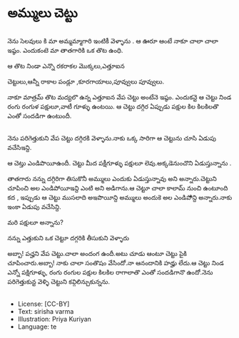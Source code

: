 # అమ్ములు చెట్టు

##
నెను సెలవులు కి మా అమ్మమ్మాగారి ఇంటికీ వెళ్ళాను . ఆ ఊరూ ఆంటే నాకూ చాలా చాలా ఇష్ఠం. ఎందుకంటె మా తాతగారికి ఒక తొట ఉంధి.

ఆ తొట నిండా ఎన్నొ రకరాకల మొక్కలు,ఎత్తూఐన  

చెట్టులు,ఆన్నీ రాకాల పండ్లూ ,కూరగాయాలు,పూవ్వులు పూవ్వులు.

నాకూ మాత్రమ్ తొట మద్యలొ ఉన్న ఎత్తూఐన వేప చెట్టు అంటేనె ఇష్ఠం. ఎందుకన్టె ఆ చెట్టు నిండ రంగు రంగుళ పక్షులూ,వాటీ గూళ్ళు ఉంటయి. ఆ చెట్టు దగ్గిర ఏప్పుడు పక్షుల కిల కిలకిలతొ ఎంతో సందడిగా ఉంటుందీ.

##
నెను పరిగెత్తుకుని వేప చెట్టు దగ్గిరకి వెళ్ళాను.నాకు ఒక్క సారిగా ఆ చెట్టును చూసి ఏడుపు వచేసిఇన్ది.

ఆ చెట్తు ఎండిపొయీఉందీ. చెట్టు మీద పక్షీగూళ్ళు పక్షులూ లెవు.అక్కడెనుంచొని  ఏడుస్తున్నాను .

తాతగారు నన్ను దగ్గిరిగా తిసుకొనీ అమ్ములు ఎందుకు ఏడుస్తున్నావు అని అన్నారు.చెట్టుని చూపించి అల ఎండిపోయీఇన్ది ఎంటి అని అడిగాను.ఆ చెట్టూ చాలా కాలామ్ నుంచి ఉంటూంది కద , ఇప్పుడు ఆ చెట్టు ముసలాది అఇపొయీన్ది అమ్ములు అందుకె అల ఎండిపొిన్ది అన్నారు.నాకు ఇంకా ఏడుపు వచేసిన్ది.

మరి పక్షులూ అన్నాను?

నన్ను ఎత్తుకుని ఒక చెట్టూ దగ్గరికి తీసుకుని వెళ్ళారు 

అబ్బా! పచ్హని వేప చెట్టు.చాలా అందంగ ఉందీ.అటు చూడు ఆంటూ చెట్టు పైకి చూపించారు.అబ్బా! నాకు చాలా సంతొషం వేసిందో.నా ఆనందానికి హథ్హు లేదు.ఆ చెట్టు నిండ ఎన్నో పక్షిగూళ్ళు, రంగు రంగుల పక్షుల కిలకిల రాగాలాతొ ఎంతో సందడిగానొ ఉందో.నెను పరిగెత్తుకున్ట వెళ్ళి చెట్టుని కవ్గిలిన్చుకున్నను.

##
* License: [CC-BY]
* Text: sirisha varma
* Illustration: Priya Kuriyan
* Language: te
